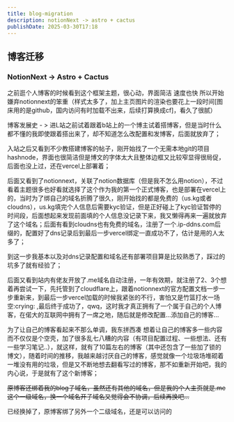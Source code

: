 ```yaml
---
title: blog-migration
description: notionNext -> astro + cactus
publishDate: 2025-03-30T17:18
---
```

## 博客迁移 
### NotionNext -> Astro + Cactus

之前逛个人博客的时候看到这个框架主题，很心动，界面简洁 速度也快
所以开始嫌弃notionnext的笨重（样式太多了，加上主页图片的渲染也要花上一段时间\[图床用的是github，国内访问有时加载不出来，后续打算换成cf]，看久了很腻）

博客发展史 - > 
进L站之前试着跟着b站上的一个博主试着搭博客，但是当时什么都不懂的我即使跟着搭出来了，却不知道怎么改配置和发博客，后面就放弃了；

入站之后又看到不少教搭建博客的帖子，刚开始找了一个无需本地git的项目hashnode，界面也很简洁但是博文的字体太大且整体边框又比较窄显得很局促，后面也没上过，还在vercel上部署着；

后面又看到了notionnext，关联了notion数据库（但是我不怎么用notion），不过看着主题很多也好看就选择了这个作为我的第一个正式博客，也是部署在vercel上的，当时为了绑自己的域名折腾了很久，刚开始找的都是免费的（us.kg或者cloudns），us.kg填完个人信息后需要kyc验证，但是正好碰上了kyc验证暂停的时间段，后面想起来发现前面填的个人信息没记录下来，我又懒得再来一遍就放弃了这个域名；后面有看到cloudns也有免费的域名，注册了一个.ip-ddns.com后缀的，配置好了dns记录后到最后一步vercel绑定一直成功不了，估计是用的人太多了；

到这一步我基本以及对dns记录配置和域名还有部署项目算是比较熟悉了，踩过的坑多了就有经验了；

后面又看到站内有佬友开放了.me域名自动注册，一年有效期，就注册了2、3个想着再尝试一下，先托管到了cloudflare上，跟着notionnext的官方配置文档一步一步重新来，到最后一步vercel加载的时候我紧张的不行，害怕又是竹篮打水一场空:crying: ,最后终于成功了，qwq，这时我才真正拥有了一个属于自己的个人博客，在偌大的互联网中拥有了一席之地，随后就是修改配置...添加自己的博客...

为了让自己的博客看起来不那么单调，我东拼西凑 想着让自己的博客多一些内容而不仅仅是个空壳，加了很多乱七八糟的内容（有项目配置过程、一些想法、还有一些学习笔记..），就这样，就有了10篇左右的博客（其中还包含了一些加了锁的博文），随着时间的推移，我越来越讨厌自己的博客，感觉就像一个垃圾场堆砌着一堆没有用的垃圾，但是又不断地想去翻看写过的博客，那不如重新开始吧，我的内心说，于是就有了这个新博客；

~~原博客还绑着我的blog子域名，虽然还有其他的域名，但是我的个人主页就是.me这个一级域名，换一个域名开子域名又觉得会不协调，后续再换吧...~~

已经换掉了，原博客绑了另外一个二级域名，还是可以访问的

